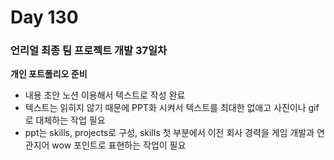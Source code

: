 # Day 130

### 언리얼 최종 팀 프로젝트 개발 37일차

**개인 포트폴리오 준비**

- 내용 초안 노션 이용해서 텍스트로 작성 완료
- 텍스트는 읽히지 않기 때문에 PPT화 시켜서 텍스트를 최대한 없애고 사진이나 gif로 대체하는 작업 필요
- ppt는 skills, projects로 구성, skills 첫 부분에서 이전 회사 경력을 게임 개발과 연관지어 wow 포인트로 표현하는 작업이 필요
